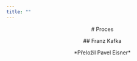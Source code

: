 ```yaml
---
title: ""
---
```


<p style="text-align: center;"># Proces</p>

<p style="text-align: center;">## Franz Kafka</p>

<p style="text-align: center;">*Přeložil Pavel Eisner*</p>